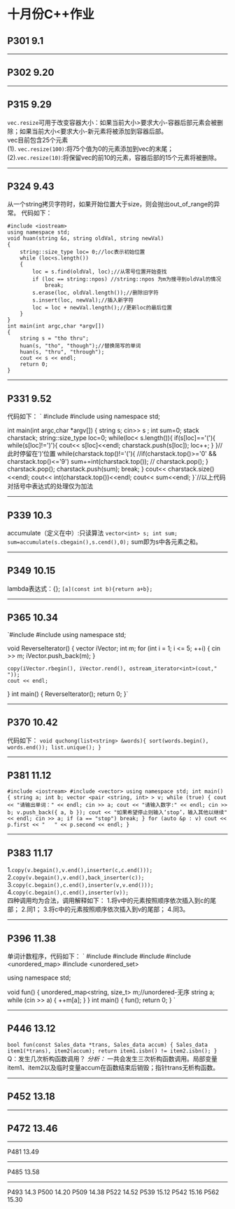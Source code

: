 # 十月份C++作业
## P301	9.1







----
## P302	9.20



----
## P315	9.29
`vec.resize`可用于改变容器大小：如果当前大小>要求大小-容器后部元素会被删除；如果当前大小<要求大小-新元素将被添加到容器后部。   
vec目前包含25个元素    
(1). `vec.resize(100)`:将75个值为0的元素添加到vec的末尾；   
(2).`vec.resize(10)`:将保留vec的前10的元素，容器后部的15个元素将被删除。 

----
## P324	9.43
从一个string拷贝字符时，如果开始位置大于size，则会抛出out_of_range的异常。
代码如下：
```
#include <iostream>   
using namespace std;    
void huan(string &s, string oldVal, string newVal)   
{    
    string::size_type loc= 0;//loc表示初始位置    
    while (loc<s.length())   
    {
        loc = s.find(oldVal, loc);//从零号位置开始查找
        if (loc == string::npos) //string::npos 为m为搜寻到oldVal的情况
            break;
        s.erase(loc, oldVal.length());//删除旧字符
        s.insert(loc, newVal);//插入新字符
        loc = loc + newVal.length();//更新loc的最后位置
    }   
}    
int main(int argc,char *argv[])    
{   
    string s = "tho thru";    
    huan(s, "tho", "though");//替换简写的单词   
    huan(s, "thru", "through");      
    cout << s << endl;    
    return 0;    
}    
```

----
## P331	9.52
代码如下：
`
#include <iostream>
#include <stack>
using namespace std;
    
int main(int argc,char *argv[])
{
    string s;
    cin>> s ;
    int sum=0;
    stack<char> charstack;
    string::size_type loc=0;
    while(loc< s.length()){
        if(s[loc]=='('){
            while(s[loc]!=')'){
                cout<< s[loc]<<endl;
                charstack.push(s[loc]);
                loc++;
            }
        }//此时停留在‘)’位置
        while(charstack.top()!='('){
            //if(charstack.top()>='0' && charstack.top()<='9')
                sum+=int(charstack.top());
           // charstack.pop();
        }
        charstack.pop();
        charstack.push(sum);
        break;
    }
    cout<< charstack.size()<<endl;
    cout<< int(charstack.top())<<endl;
    cout<< sum<<endl;
}`//以上代码对括号中表达式的处理仅为加法





---
## P339	10.3	
accumulate（定义在<numeric>中）:只读算法
`
vector<int> s;
int sum;
sum=accumulate(s.cbegain(),s.cend(),0);
`
sum即为s中各元素之和。

---
## P349 10.15
lambda表达式：[](){};
`[a](const int b){return a+b};`

---
## P365	10.34
`#include <iostream>
#include <vector>
using namespace std;

void ReverseIterator()
{
    vector<int> iVector;
    int m;
    for (int i = 1; i <= 5; ++i)
    {
        cin >> m;
        iVector.push_back(m);
    }
 
    copy(iVector.rbegin(), iVector.rend(), ostream_iterator<int>(cout," "));
    cout << endl;
}
int main()
{
    ReverseIterator();
    return 0;
}`

---
## P370	10.42
代码如下：
`void quchong(list<string> &words){
    sort(words.begin(), words.end());
    list.unique();
}`

---
## P381	11.12
`
#include <iostream>
#include <vector>
using namespace std;
int main() {
    string a;
    int b;
    vector <pair <string, int> > v;
    while (true) {
        cout << "请输出单词：" << endl;
        cin >> a;
        cout << "请输入数字:" << endl;
        cin >> b;
        v.push_back({ a, b });
        cout << "如果希望停止则输入‘stop’，输入其他以继续" << endl;
        cin >> a;
        if (a == "stop")
            break;
    }
    for (auto &p : v)
        cout << p.first << "   " << p.second << endl;
}
`

---
## P383	11.17	
1.`copy(v.begain(),v.end(),inserter(c,c.end()));`    
2.`copy(v.begain(),v.end(),back_inserter(c));`   
3.`copy(c.begain(),c.end(),inserter(v,v.end()));`    
4.`copy(c.begain(),c.end(),inserter(v));`     
四种调用均为合法，调用解释如下：
1.将v中的元素按照顺序依次插入到c的尾部；
2.同1；
3.将c中的元素按照顺序依次插入到v的尾部；
4.同3。

----
## P396	11.38
单词计数程序，代码如下：
`
#include <iostream>
#include <vector>
#include <string>
#include <unordered_map>
#include <unordered_set>

using namespace std;

void fun()
{
    unordered_map<string, size_t> m;//unordered-无序
    string a;
    while (cin >> a)
    {
        ++m[a];
    }
}
int main()
{
    fun();
    return 0;
}
`


----
## P446	13.12
`bool fun(const Sales_data *trans, Sales_data accum)
{
    Sales_data item1(*trans), item2(accum);
    return item1.isbn() != item2.isbn();
}
`
Q：发生几次析构函数调用？
*分析：* 一共会发生三次析构函数调用。局部变量item1、item2以及临时变量accum在函数结束后销毁；指针trans无析构函数。

---
## P452	13.18



----
## P472	13.46


----
P481	13.49


---
P485	13.58


----
P493	14.3
P500	14.20
P509	14.38
P522	14.52
P539	15.12
P542	15.16
P562	15.30
